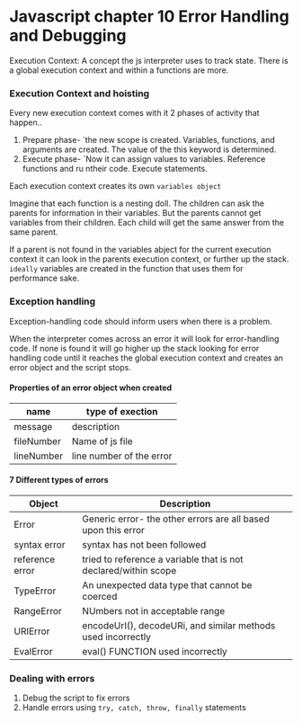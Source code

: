 # Javascript chapter 10 Error Handling and Debugging

Execution Context: A concept the js interpreter uses to track state. There is a global execution context and within a functions are more.


### Execution Context and hoisting

Every new execution context comes with it 2 phases of activity that happen..
1. Prepare phase- `the new scope is created. Variables, functions, and arguments are created. The value of the this keyword is determined.
2. Execute phase- `Now it can assign values to variables. Reference functions and ru ntheir code. Execute statements. 

Each execution context creates its own `variables object`

Imagine that each function is a nesting doll.
The children can ask the parents for information in
their variables. But the parents cannot get variables
from their children. Each child will get the same
answer from the same parent.

If a parent is not found in the variables abject for the current execution context it can look in the parents execution context, or further up the stack. 
`ideally` variables are created in the function that uses them for performance sake. 

### Exception handling
Exception-handling code should inform users when there is a problem. 

When the interpreter comes across an error it will look for error-handling code. If none is found it will go higher 
up the stack looking for error handling code until it reaches the global execution context and creates an error object and the script stops.

#### Properties of an error object when created

| name       | type of exection         |
|------------|--------------------------|
| message    | description              |
| fileNumber | Name of js file          |
| lineNumber | line number of the error |

#### 7 Different types of errors

| Object          | Description                                                     |
|-----------------|-----------------------------------------------------------------|
| Error           | Generic error- the other errors are all based upon this error   | 
| syntax error    | syntax has not been followed                                    |
| reference error | tried to reference a variable that is not declared/within scope |
| TypeError       | An unexpected data type that cannot be coerced                  |
| RangeError      | NUmbers not in acceptable range                                 |
| URIError        | encodeUrI(), decodeURi, and similar methods used incorrectly    |
| EvalError       | eval() FUNCTION used incorrectly                                |



### Dealing with errors

1. Debug the script to fix errors
1. Handle errors using `try, catch, throw, finally` statements



